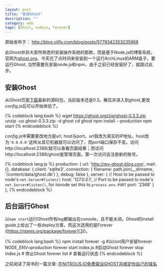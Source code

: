 ```yaml
---
layout: post
title: "安装Ghost"
description: ""
category: web
tags: [Ghost, nodejs, forever]
---
```


原始发布于： http://blog.viifly.com/blog/posts/5779342353235968

此Ghost并非大家所熟悉的安装操作系统的那款，而是基于Node.js的博客系统，官网为[ghost.org][1]。今天花了点时间来安装到一个运行ArchLinux的ARM盒子。要运行Ghost, 当然需要先安装node.js和npm，由于之前已经安装好了，就跳过此步。

## 安装Ghost

从Ghost页面[下载][2]最新的源码包，当前版本还是0.3。解压并进入到ghost,更改*config.js*后可以开始体验了。

{% codeblock lang:bash %}
wget https://ghost.org/zip/ghost-0.3.3.zip
unzip -uo ghost-0.3.3.zip -d ghost
cd ghost
npm install --production
npm start
{% endcodeblock %}

*config.js*中需要更改地方是url, host与port。url我改为真实的IP地址，host改为`'0.0.0.0'`这样从其它机器就可以访问了，而port端口保存不变。访问http://localhost:2368/就可以查看页面结果；而访问http://localhost:2368/ghost是管理页面，第一次访问会注册新的账号。

{% codeblock lang:js %}
production: {
    url: 'http://my-ghost-blog.com',
    mail: {},
    database: {
        client: 'sqlite3',
        connection: {
            filename: path.join(__dirname, '/content/data/ghost.db')
        },
        debug: false
    },
    server: {
        // Host to be passed to node's `net.Server#listen()`
        host: '127.0.0.1',
        // Port to be passed to node's `net.Server#listen()`, for iisnode set this to `process.env.PORT`
        port: '2368'
    }
},
{% endcodeblock %}


## 后台运行Ghost

以`npm start`运行Ghost所有log都输出在console，且不能关闭。Ghost的install guide上给出了一些deploy方案，而这次选用的是Forever ([https://npmjs.org/package/forever][3])。

{% codeblock lang:bash %}
npm install forever -g  #以root用户安装forever
NODE_ENV=production forever start index.js  #启动Ghost
forever stop index.js  # 停止Ghost
forever list  # 查看运行状态
{% endcodeblock %}

之前阅读了简书的一篇文章: [在NITROUS.IO免费架设GHOST并绑定你自己的域名][4]

  [1]: http://ghost.org/
  [2]: https://ghost.org/download/
  [3]: https://npmjs.org/package/forever
  [4]: http://jianshu.io/p/MFSrCq

